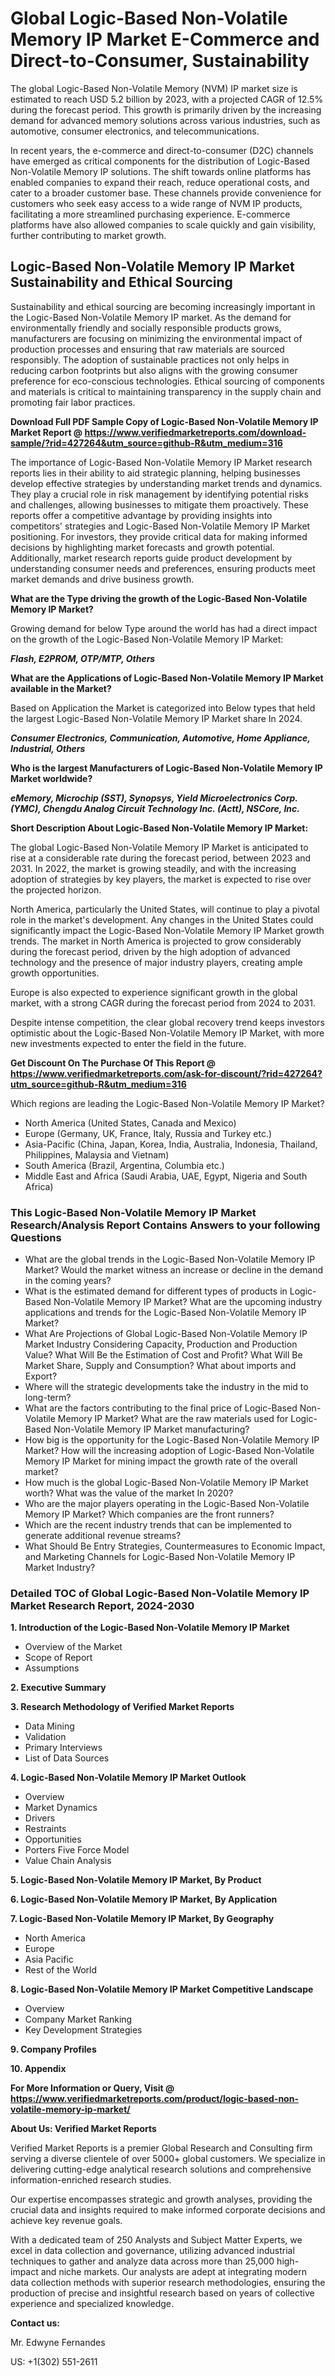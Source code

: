 <h1>Global Logic-Based Non-Volatile Memory IP Market E-Commerce and Direct-to-Consumer, Sustainability</h1><p class=""><p>The global Logic-Based Non-Volatile Memory (NVM) IP market size is estimated to reach USD 5.2 billion by 2023, with a projected CAGR of 12.5% during the forecast period. This growth is primarily driven by the increasing demand for advanced memory solutions across various industries, such as automotive, consumer electronics, and telecommunications.</p><p>In recent years, the e-commerce and direct-to-consumer (D2C) channels have emerged as critical components for the distribution of Logic-Based Non-Volatile Memory IP solutions. The shift towards online platforms has enabled companies to expand their reach, reduce operational costs, and cater to a broader customer base. These channels provide convenience for customers who seek easy access to a wide range of NVM IP products, facilitating a more streamlined purchasing experience. E-commerce platforms have also allowed companies to scale quickly and gain visibility, further contributing to market growth.</p><h2>Logic-Based Non-Volatile Memory IP Market Sustainability and Ethical Sourcing</h2><p>Sustainability and ethical sourcing are becoming increasingly important in the Logic-Based Non-Volatile Memory IP market. As the demand for environmentally friendly and socially responsible products grows, manufacturers are focusing on minimizing the environmental impact of production processes and ensuring that raw materials are sourced responsibly. The adoption of sustainable practices not only helps in reducing carbon footprints but also aligns with the growing consumer preference for eco-conscious technologies. Ethical sourcing of components and materials is critical to maintaining transparency in the supply chain and promoting fair labor practices.</p></p><p class=""><strong>Download Full PDF Sample Copy of Logic-Based Non-Volatile Memory IP Market Report @ <a href="https://www.verifiedmarketreports.com/download-sample/?rid=427264&utm_source=github-R&utm_medium=316" target="_blank">https://www.verifiedmarketreports.com/download-sample/?rid=427264&utm_source=github-R&utm_medium=316</a></strong></p><p>The importance of&nbsp;Logic-Based Non-Volatile Memory IP Market research reports lies in their ability to aid strategic planning, helping businesses develop effective strategies by understanding market trends and dynamics. They play a crucial role in risk management by identifying potential risks and challenges, allowing businesses to mitigate them proactively. These reports offer a competitive advantage by providing insights into competitors' strategies and Logic-Based Non-Volatile Memory IP Market positioning. For investors, they provide critical data for making informed decisions by highlighting market forecasts and growth potential. Additionally, market research reports guide product development by understanding consumer needs and preferences, ensuring products meet market demands and drive business growth.</p><p><strong>What are the&nbsp;Type driving the growth of the Logic-Based Non-Volatile Memory IP Market?</strong></p><p id="" class="">Growing demand for below Type around the world has had a direct impact on the growth of the Logic-Based Non-Volatile Memory IP Market:</p><p class=""><em><strong>Flash, E2PROM, OTP/MTP, Others</strong></em></p><p class=""><strong>What are the&nbsp;Applications&nbsp;of Logic-Based Non-Volatile Memory IP Market available in the Market?</strong></p><p id="" class="">Based on Application the Market is categorized into Below types that held the largest Logic-Based Non-Volatile Memory IP Market share In 2024.</p><p class=""><em><strong>Consumer Electronics, Communication, Automotive, Home Appliance, Industrial, Others</strong></em></p><p class=""><strong>Who is the largest Manufacturers of Logic-Based Non-Volatile Memory IP Market worldwide?</strong></p><p><em><strong>eMemory, Microchip (SST), Synopsys, Yield Microelectronics Corp. (YMC), Chengdu Analog Circuit Technology Inc. (Actt), NSCore, Inc.</strong></em></p><p id="" class=""><strong>Short Description About Logic-Based Non-Volatile Memory IP Market:</strong></p><p>The global Logic-Based Non-Volatile Memory IP Market is anticipated to rise at a considerable rate during the forecast period, between 2023 and 2031. In 2022, the market is growing steadily, and with the increasing adoption of strategies by key players, the market is expected to rise over the projected horizon.</p><p>North America, particularly the United States, will continue to play a pivotal role in the market's development. Any changes in the United States could significantly impact the Logic-Based Non-Volatile Memory IP Market growth trends. The market in North America is projected to grow considerably during the forecast period, driven by the high adoption of advanced technology and the presence of major industry players, creating ample growth opportunities.</p><p>Europe is also expected to experience significant growth in the global market, with a strong CAGR during the forecast period from 2024 to 2031.</p><p>Despite intense competition, the clear global recovery trend keeps investors optimistic about the Logic-Based Non-Volatile Memory IP Market, with more new investments expected to enter the field in the future.</p><p id="" class=""><strong>Get Discount On The Purchase Of This Report @ <a href="https://www.verifiedmarketreports.com/ask-for-discount/?rid=427264?utm_source=github-R&utm_medium=316" target="_blank">https://www.verifiedmarketreports.com/ask-for-discount/?rid=427264?utm_source=github-R&utm_medium=316</a></strong></p><p class="">Which regions are leading the Logic-Based Non-Volatile Memory IP Market?</p><ul><li>North America (United States, Canada and Mexico)</li><li>Europe (Germany, UK, France, Italy, Russia and Turkey etc.)</li><li>Asia-Pacific (China, Japan, Korea, India, Australia, Indonesia, Thailand, Philippines, Malaysia and Vietnam)</li><li>South America (Brazil, Argentina, Columbia etc.)</li><li>Middle East and Africa (Saudi Arabia, UAE, Egypt, Nigeria and South Africa)</li></ul><h3 id="" class="">This Logic-Based Non-Volatile Memory IP Market Research/Analysis Report Contains Answers to your following Questions</h3><ul><li>What are the global trends in the Logic-Based Non-Volatile Memory IP Market? Would the market witness an increase or decline in the demand in the coming years?</li><li>What is the estimated demand for different types of products in Logic-Based Non-Volatile Memory IP Market? What are the upcoming industry applications and trends for the Logic-Based Non-Volatile Memory IP Market?</li><li>What Are Projections of Global Logic-Based Non-Volatile Memory IP Market Industry Considering Capacity, Production and Production Value? What Will Be the Estimation of Cost and Profit? What Will Be Market Share, Supply and Consumption? What about imports and Export?</li><li>Where will the strategic developments take the industry in the mid to long-term?</li><li>What are the factors contributing to the final price of Logic-Based Non-Volatile Memory IP Market? What are the raw materials used for Logic-Based Non-Volatile Memory IP Market manufacturing?</li><li>How big is the opportunity for the Logic-Based Non-Volatile Memory IP Market? How will the increasing adoption of Logic-Based Non-Volatile Memory IP Market for mining impact the growth rate of the overall market?</li><li>How much is the global Logic-Based Non-Volatile Memory IP Market worth? What was the value of the market In 2020?</li><li>Who are the major players operating in the Logic-Based Non-Volatile Memory IP Market? Which companies are the front runners?</li><li>Which are the recent industry trends that can be implemented to generate additional revenue streams?</li><li>What Should Be Entry Strategies, Countermeasures to Economic Impact, and Marketing Channels for Logic-Based Non-Volatile Memory IP Market Industry?</li></ul><h3 id="" class="">Detailed TOC of Global Logic-Based Non-Volatile Memory IP Market Research Report, 2024-2030</h3><p id="" class=""><strong>1. Introduction of the Logic-Based Non-Volatile Memory IP Market</strong></p><ul><li>Overview of the Market</li><li>Scope of Report</li><li>Assumptions</li></ul><p id="" class=""><strong>2. Executive Summary</strong></p><p id="" class=""><strong>3. Research Methodology of Verified Market Reports</strong></p><ul><li>Data Mining</li><li>Validation</li><li>Primary Interviews</li><li>List of Data Sources</li></ul><p id="" class=""><strong>4. Logic-Based Non-Volatile Memory IP Market Outlook</strong></p><ul><li>Overview</li><li>Market Dynamics</li><li>Drivers</li><li>Restraints</li><li>Opportunities</li><li>Porters Five Force Model</li><li>Value Chain Analysis</li></ul><p id="" class=""><strong>5. Logic-Based Non-Volatile Memory IP Market, By Product</strong></p><p id="" class=""><strong>6. Logic-Based Non-Volatile Memory IP Market, By Application</strong></p><p id="" class=""><strong>7. Logic-Based Non-Volatile Memory IP Market, By Geography</strong></p><ul><li>North America</li><li>Europe</li><li>Asia Pacific</li><li>Rest of the World</li></ul><p id="" class=""><strong>8. Logic-Based Non-Volatile Memory IP Market Competitive Landscape</strong></p><ul><li>Overview</li><li>Company Market Ranking</li><li>Key Development Strategies</li></ul><p id="" class=""><strong>9. Company Profiles</strong></p><p id="" class=""><strong>10. Appendix</strong></p><p id="" class=""><strong>For More Information or Query, Visit @ <a href="https://www.verifiedmarketreports.com/product/logic-based-non-volatile-memory-ip-market/" target="_blank">https://www.verifiedmarketreports.com/product/logic-based-non-volatile-memory-ip-market/</a></strong></p><p id="" class=""><strong>About Us: Verified Market Reports</strong></p><p id="" class="">Verified Market Reports is a premier Global Research and Consulting firm serving a diverse clientele of over 5000+ global customers. We specialize in delivering cutting-edge analytical research solutions and comprehensive information-enriched research studies.</p><p id="" class="">Our expertise encompasses strategic and growth analyses, providing the crucial data and insights required to make informed corporate decisions and achieve key revenue goals.</p><p id="" class="">With a dedicated team of 250 Analysts and Subject Matter Experts, we excel in data collection and governance, utilizing advanced industrial techniques to gather and analyze data across more than 25,000 high-impact and niche markets. Our analysts are adept at integrating modern data collection methods with superior research methodologies, ensuring the production of precise and insightful research based on years of collective experience and specialized knowledge.</p><p id="" class=""><strong>Contact us:</strong></p><p id="" class="">Mr. Edwyne Fernandes</p><p id="" class="">US: +1(302) 551-2611</p>